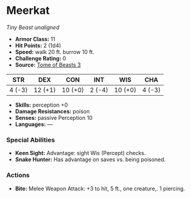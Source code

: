 # Meerkat

*Tiny* *Beast* *unaligned*

- **Armor Class:** 11
- **Hit Points:** 2 (1d4)
- **Speed:** walk 20 ft. burrow 10 ft.
- **Challenge Rating:** 0
- **Source:** [Tome of Beasts 3](https://koboldpress.com/kpstore/product/tome-of-beasts-2-for-5th-edition/)

| STR | DEX | CON | INT | WIS | CHA |
| --- | --- | --- | --- | --- | --- |
| 4 (-3) | 12 (+1) | 10 (+0) | 2 (-4) | 10 (+0) | 4 (-3) |

- **Skills:** perception +0
- **Damage Resistances:** poison
- **Senses:** passive Perception 10
- **Languages:** —
### Special Abilities
- **Keen Sight:** Advantage: sight Wis (Percept) checks.
- **Snake Hunter:** Has advantage on saves vs. being poisoned.
### Actions
- **Bite:** Melee Weapon Attack: +3 to hit, 5 ft., one creature,. 1 piercing.
